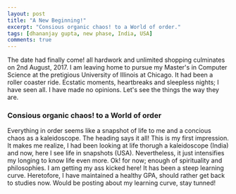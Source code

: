 ```yaml
---
layout: post
title: "A New Beginning!"
excerpt: "Consious organic chaos! to a World of order."
tags: [dhananjay gupta, new phase, India, USA]
comments: true
---
```


The date had finally come! all hardwork and unlimited shopping culminates on 2nd August, 2017. I am leaving home to pursue my Master's in Computer Science at the pretigious University of Illinois at Chicago. It had been a roller coaster ride. Ecstatic moments, heartbreaks and sleepless nights; I have seen all. I have made no opinions. Let's see the things the way they are. 
### Consious organic chaos! to a World of order 

Everything in order seems like a snapshot of life to me and a concious chaos as a kaleidoscope. The heading says it all! This is my first impression. It makes me realize, I had been looking at life thorugh a kaleidoscope (India) and now, here I see life in snapshots (USA). Nevertheless, it just intensifies my longing to know life even more. Ok! for now; enough of spirituality and philosophies. I am getting my ass kicked here! It has been a steep learning curve. Heretofore, I have maintained a healthy GPA, should rather get back to studies now. Would be posting about my learning curve, stay tunned!      
